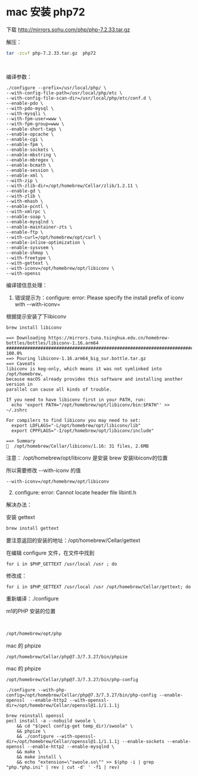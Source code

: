 # mac 安装 php72

下载 http://mirrors.sohu.com/php/php-7.2.33.tar.gz

解压：

```bash
tar -zcvf php-7.2.33.tar.gz  php72
```

 

编译参数：

```
./configure --prefix=/usr/local/php/ \
--with-config-file-path=/usr/local/php/etc \
--with-config-file-scan-dir=/usr/local/php/etc/conf.d \
--enable-pdo \
--with-pdo-mysql \
--with-mysqli \
--with-fpm-user=www \
--with-fpm-group=www \
--enable-short-tags \
--enable-opcache \
--enable-cgi \
--enable-fpm \
--enable-sockets \
--enable-mbstring \
--enable-mbregex \
--enable-bcmath \
--enable-session \
--enable-xml \
--with-zip \
--with-zlib-dir=/opt/homebrew/Cellar/zlib/1.2.11 \
--enable-gd \
--with-zlib \
--with-mhash \
--enable-pcntl \
--with-xmlrpc \
--enable-soap \
--enable-mysqlnd \
--enable-maintainer-zts \
--enable-ftp \
--with-curl=/opt/homebrew/opt/curl \
--enable-inline-optimization \
--enable-sysvsem \
--enable-shmop \
--with-freetype \
--with-gettext \
--with-iconv=/opt/homebrew/opt/libiconv \
--with-openss
```

编译错信息处理：

1. 错误提示为：configure: error: Please specify the install prefix of iconv with --with-iconv=<DIR>

根据提示安装了下libiconv

```
brew install libiconv

==> Downloading https://mirrors.tuna.tsinghua.edu.cn/homebrew-bottles/bottles/libiconv-1.16.arm64
######################################################################## 100.0%
==> Pouring libiconv-1.16.arm64_big_sur.bottle.tar.gz
==> Caveats
libiconv is keg-only, which means it was not symlinked into /opt/homebrew,
because macOS already provides this software and installing another version in
parallel can cause all kinds of trouble.

If you need to have libiconv first in your PATH, run:
  echo 'export PATH="/opt/homebrew/opt/libiconv/bin:$PATH"' >> ~/.zshrc

For compilers to find libiconv you may need to set:
  export LDFLAGS="-L/opt/homebrew/opt/libiconv/lib"
  export CPPFLAGS="-I/opt/homebrew/opt/libiconv/include"

==> Summary
🍺  /opt/homebrew/Cellar/libiconv/1.16: 31 files, 2.6MB
```

注意： /opt/homebrew/opt/libiconv 是安装 brew 安装libiconv的位置

所以需要修改 --with-iconv 的值

```
--with-iconv=/opt/homebrew/opt/libiconv
```



2. configure: error: Cannot locate header file libintl.h

解决办法：

安装 gettext

```sh
brew install gettext
```

   要注意返回的安装的地址：/opt/homebrew/Cellar/gettext

在编辑 configure 文件，在文件中找到 

```
for i in $PHP_GETTEXT /usr/local /usr ; do
```

修改成：

```vim
for i in $PHP_GETTEXT /usr/local /usr /opt/homebrew/Cellar/gettext; do
```

重新编译：./configure



m1的PHP 安装的位置

​	 

```bash
/opt/homebrew/opt/php
```



mac 的 phpize

```
/opt/homebrew/Cellar/php@7.3/7.3.27/bin/phpize
```

mac 的 phpize

```bash
/opt/homebrew/Cellar/php@7.3/7.3.27/bin/php-config
```



```
./configure --with-php-config=/opt/homebrew/Cellar/php@7.3/7.3.27/bin/php-config --enable-openssl  --enable-http2 --with-openssl-dir=/opt/homebrew/Cellar/openssl@1.1/1.1.1j
```

```
brew reinstall openssl
pecl install -a --nobuild swoole \
    && cd "$(pecl config-get temp_dir)/swoole" \
    && phpize \
    && ./configure --with-openssl-dir=/opt/homebrew/Cellar/openssl@1.1/1.1.1j --enable-sockets --enable-openssl --enable-http2 --enable-mysqlnd \
    && make \
    && make install \
    && echo "extension=\"swoole.so\"" >> $(php -i | grep "php.*php.ini" | rev | cut -d' ' -f1 | rev)
```

